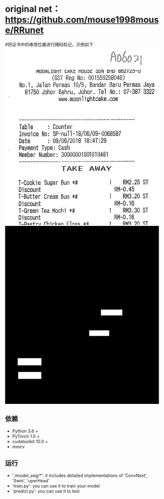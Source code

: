 # original net：https://github.com/mouse1998mouse/RRunet
#将证书中的串改位置进行掩码标记，示例如下
![输入](2.jpg)
![效果](2.png)

## 依赖
- Python 3.6 +
- PyTorch 1.0 +
- cudatoolkit 10.0 +
- mmcv

## 运行
 - './model_seg/*': it includes detailed implementations of 'ConvNext', 'Swin', 'uperHead'
 - 'train.py': you can use it to train your model
 - 'predict.py': you can use it to test
 ##
